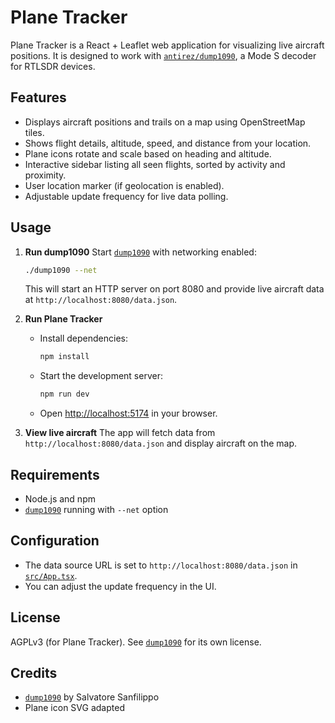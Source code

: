 # Plane Tracker

Plane Tracker is a React + Leaflet web application for visualizing live aircraft positions. It is designed to work with [`antirez/dump1090`](https://github.com/antirez/dump1090), a Mode S decoder for RTLSDR devices.

## Features

- Displays aircraft positions and trails on a map using OpenStreetMap tiles.
- Shows flight details, altitude, speed, and distance from your location.
- Plane icons rotate and scale based on heading and altitude.
- Interactive sidebar listing all seen flights, sorted by activity and proximity.
- User location marker (if geolocation is enabled).
- Adjustable update frequency for live data polling.

## Usage

1. **Run dump1090**
   Start [`dump1090`](https://github.com/antirez/dump1090) with networking enabled:
   ```sh
   ./dump1090 --net
   ```
   This will start an HTTP server on port 8080 and provide live aircraft data at `http://localhost:8080/data.json`.

2. **Run Plane Tracker**
   - Install dependencies:
     ```sh
     npm install
     ```
   - Start the development server:
     ```sh
     npm run dev
     ```
   - Open [http://localhost:5174](http://localhost:5174) in your browser.

3. **View live aircraft**
   The app will fetch data from `http://localhost:8080/data.json` and display aircraft on the map.

## Requirements

- Node.js and npm
- [`dump1090`](https://github.com/antirez/dump1090) running with `--net` option

## Configuration

- The data source URL is set to `http://localhost:8080/data.json` in [`src/App.tsx`](src/App.tsx).
- You can adjust the update frequency in the UI.

## License

AGPLv3 (for Plane Tracker).
See [`dump1090`](https://github.com/antirez/dump1090) for its own license.

## Credits

- [`dump1090`](https://github.com/antirez/dump1090) by Salvatore Sanfilippo
- Plane icon SVG adapted